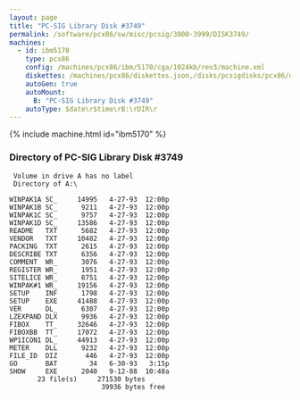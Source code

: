 ```yaml
---
layout: page
title: "PC-SIG Library Disk #3749"
permalink: /software/pcx86/sw/misc/pcsig/3000-3999/DISK3749/
machines:
  - id: ibm5170
    type: pcx86
    config: /machines/pcx86/ibm/5170/cga/1024kb/rev3/machine.xml
    diskettes: /machines/pcx86/diskettes.json,/disks/pcsigdisks/pcx86/diskettes.json
    autoGen: true
    autoMount:
      B: "PC-SIG Library Disk #3749"
    autoType: $date\r$time\rB:\rDIR\r
---
```


{% include machine.html id="ibm5170" %}

### Directory of PC-SIG Library Disk #3749

     Volume in drive A has no label
     Directory of A:\

    WINPAK1A SC_     14995   4-27-93  12:00p
    WINPAK1B SC_      9211   4-27-93  12:00p
    WINPAK1C SC_      9757   4-27-93  12:00p
    WINPAK1D SC_     13586   4-27-93  12:00p
    README   TXT      5682   4-27-93  12:00p
    VENDOR   TXT     10482   4-27-93  12:00p
    PACKING  TXT      2615   4-27-93  12:00p
    DESCRIBE TXT      6356   4-27-93  12:00p
    COMMENT  WR_      3076   4-27-93  12:00p
    REGISTER WR_      1951   4-27-93  12:00p
    SITELICE WR_      8751   4-27-93  12:00p
    WINPAK#1 WR_     19156   4-27-93  12:00p
    SETUP    INF      1798   4-27-93  12:00p
    SETUP    EXE     41488   4-27-93  12:00p
    VER      DL_      6307   4-27-93  12:00p
    LZEXPAND DLX      9936   4-27-93  12:00p
    FIBOX    TT_     32646   4-27-93  12:00p
    FIBOXBB  TT_     17072   4-27-93  12:00p
    WP1ICON1 DL_     44913   4-27-93  12:00p
    METER    DLL      9232   4-27-93  12:00p
    FILE_ID  DIZ       446   4-27-93  12:00p
    GO       BAT        34   6-30-93   3:15p
    SHOW     EXE      2040   9-12-88  10:48a
           23 file(s)     271530 bytes
                           39936 bytes free
